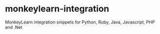monkeylearn-integration
=======================

MonkeyLearn integration snippets for Python, Ruby, Java, Javascript, PHP and .Net
